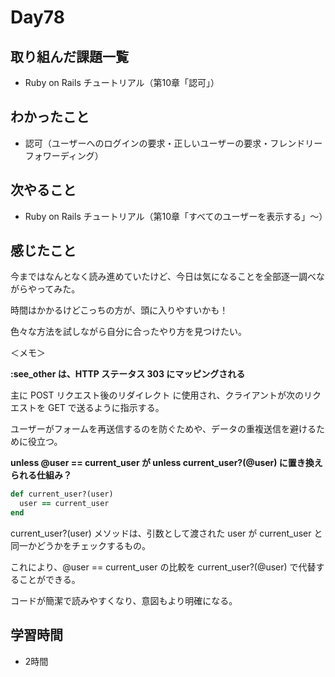 # Day78
## 取り組んだ課題一覧
- Ruby on Rails チュートリアル（第10章「認可」）
## わかったこと
- 認可（ユーザーへのログインの要求・正しいユーザーの要求・フレンドリーフォワーディング）
## 次やること
- Ruby on Rails チュートリアル（第10章「すべてのユーザーを表示する」〜）
## 感じたこと
今まではなんとなく読み進めていたけど、今日は気になることを全部逐一調べながらやってみた。
 
時間はかかるけどこっちの方が、頭に入りやすいかも！
 
色々な方法を試しながら自分に合ったやり方を見つけたい。

＜メモ＞
 
**:see_other は、HTTP ステータス 303 にマッピングされる**
 
主に POST リクエスト後のリダイレクト に使用され、クライアントが次のリクエストを GET で送るように指示する。
 
ユーザーがフォームを再送信するのを防ぐためや、データの重複送信を避けるために役立つ。
 

**unless @user == current_user が unless current_user?(@user) に置き換えられる仕組み？**
 
``` ruby
def current_user?(user)
  user == current_user
end
```
 
current_user?(user) メソッドは、引数として渡された user が current_user と同一かどうかをチェックするもの。
 
これにより、@user == current_user の比較を current_user?(@user) で代替することができる。
 
コードが簡潔で読みやすくなり、意図もより明確になる。
## 学習時間
- 2時間
